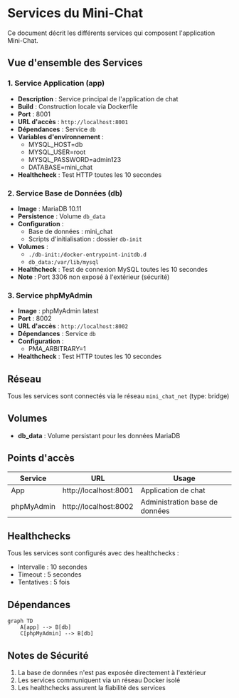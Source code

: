 # Services du Mini-Chat

Ce document décrit les différents services qui composent l'application Mini-Chat.

## Vue d'ensemble des Services

### 1. Service Application (app)
- **Description** : Service principal de l'application de chat
- **Build** : Construction locale via Dockerfile
- **Port** : 8001
- **URL d'accès** : `http://localhost:8001`
- **Dépendances** : Service `db`
- **Variables d'environnement** :
  - MYSQL_HOST=db
  - MYSQL_USER=root
  - MYSQL_PASSWORD=admin123
  - DATABASE=mini_chat
- **Healthcheck** : Test HTTP toutes les 10 secondes

### 2. Service Base de Données (db)
- **Image** : MariaDB 10.11
- **Persistence** : Volume `db_data`
- **Configuration** :
  - Base de données : mini_chat
  - Scripts d'initialisation : dossier `db-init`
- **Volumes** :
  - `./db-init:/docker-entrypoint-initdb.d`
  - `db_data:/var/lib/mysql`
- **Healthcheck** : Test de connexion MySQL toutes les 10 secondes
- **Note** : Port 3306 non exposé à l'extérieur (sécurité)

### 3. Service phpMyAdmin
- **Image** : phpMyAdmin latest
- **Port** : 8002
- **URL d'accès** : `http://localhost:8002`
- **Dépendances** : Service `db`
- **Configuration** :
  - PMA_ARBITRARY=1
- **Healthcheck** : Test HTTP toutes les 10 secondes

## Réseau

Tous les services sont connectés via le réseau `mini_chat_net` (type: bridge)

## Volumes

- **db_data** : Volume persistant pour les données MariaDB

## Points d'accès

| Service     | URL                    | Usage                          |
|------------|------------------------|--------------------------------|
| App        | http://localhost:8001  | Application de chat            |
| phpMyAdmin | http://localhost:8002  | Administration base de données |

## Healthchecks

Tous les services sont configurés avec des healthchecks :
- Intervalle : 10 secondes
- Timeout : 5 secondes
- Tentatives : 5 fois

## Dépendances

```mermaid
graph TD
    A[app] --> B[db]
    C[phpMyAdmin] --> B[db]
```

## Notes de Sécurité

1. La base de données n'est pas exposée directement à l'extérieur
2. Les services communiquent via un réseau Docker isolé
3. Les healthchecks assurent la fiabilité des services